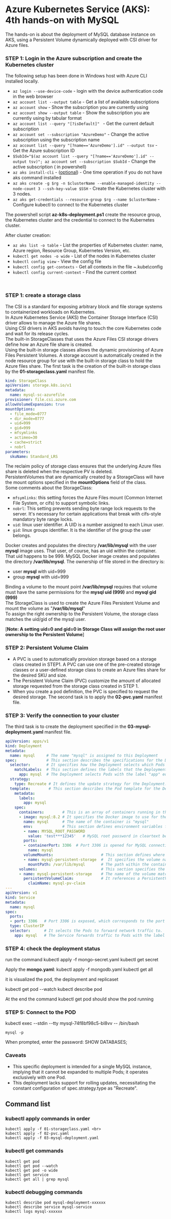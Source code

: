 
<properties
pageTitle= 'AKS: hands-on with MySQL'
description= "AKS: hands-on with MySQL"
services="AKS"
documentationCenter="https://github.com/fabferri/"
authors="fabferri"
editor="fabferri"/>

<tags
   ms.service="AKS"
   ms.devlang="AKS"
   ms.topic="article"
   ms.tgt_pltfrm="AKS"
   ms.workload="AKS"
   ms.date="11/12/2023"
   ms.author="fabferri" />

# Azure Kubernetes Service (AKS): 4th hands-on with MySQL
The hands-on is about the deployment of MySQL database instance on AKS, using a Persistent Volume dynamically deployed with CSI driver for Azure files. <br>

### <a name="login in azure subscription"></a> STEP 1: Login in the Azure subscription and create the Kubernetes cluster
The following setup has been done in Windows host with Azure CLI installed locally.

- `az login --use-device-code` - login with the device authentication code in the web browser
- `az account list --output table` - Get a list of available subscriptions <br>
- `az account show` - Show the subscription you are currently using <br>
- `az account show --output table` - Show the subscription you are currently using by tabular format <br>
- `az account list --query "[?isDefault]" ` - Get the current default subscription <br>
- `az account set --subscription "AzureDemo"` - Change the active subscription using the subscription name 
- `az account list --query "[?name=='AzureDemo'].id" --output tsv` - Get the Azure subscription ID
- `$SubId="$(az account list --query "[?name=='AzureDemo'].id" --output tsv)"; az account set --subscription $SubId`  - Change the active subscription ( in powershell)
- `az aks install-cli` - (<ins>optional</ins>) - One time operation if you do not have aks command installed 
- `az aks create -g $rg -n $clusterName --enable-managed-identity --node-count 3 --ssh-key-value $SSH` - Create the Kubernetes cluster with 3 nodes.
- `az aks get-credentials --resource-group $rg --name $clusterName` - Configure kubectl to connect to the Kubernetes cluster

The powershell script **az-k8s-deployment.ps1** create the resource group, the Kubernetes cluster and the credential to connect to the Kubernetes cluster. 

After cluster creation: 
- `az aks list -o table` - List the properties of Kubernetes cluster: name, Azure region, Resource Group, Kubernetes Version, etc.
- `kubectl get nodes -o wide` - List of the nodes in Kubernetes cluster 
- `kubectl config view` - View the config file 
- `kubectl config get-contexts` - Get all contexts in the file ~\.kube\config
- `kubectl config current-context` - Find the current context
<br>

### <a name="create a storage class"></a> STEP 1: create a storage class
The CSI is a standard for exposing arbitrary block and file storage systems to containerized workloads on Kubernetes. <br>
In Azure Kubernetes Service (AKS) the Container Storage Interface (CSI) driver allows to manage the Azure file shares. <br>
Using CSI drivers in AKS avoids having to touch the core Kubernetes code and wait for its release cycles. <br>
The built-in StorageClasses that uses the Azure Files CSI storage drivers define how an Azure file share is created. <br>
Using the built-in storage classes allows the dynamic provisioning of Azure Files Persistent Volumes. A storage account is automatically created in the node resource group for use with the built-in storage class to hold the Azure files share.
The first task is the creation of the built-in storage class by the **01-storageclass.yaml** manifest file.

```yaml
kind: StorageClass
apiVersion: storage.k8s.io/v1
metadata:
  name: mysql-sc-azurefile
provisioner: file.csi.azure.com
allowVolumeExpansion: true
mountOptions:
  - file_mode=0777
  - dir_mode=0777
  - uid=999
  - gid=999
  - mfsymlinks
  - actimeo=30
  - cache=strict
  - nobrl
parameters:
  skuName: Standard_LRS
```
The reclaim policy of storage class ensures that the underlying Azure files share is deleted when the respective PV is deleted. <br>
PersistentVolumes that are dynamically created by a StorageClass will have the mount options specified in the **mountOptions** field of the class. <br>
Some comments about the StorageClass:
- `mfsymlinks`: this setting forces the Azure Files mount (Common Internet File System, or cifs) to support symbolic links. <br>
- `nobrl`: This setting prevents sending byte range lock requests to the server. It's necessary for certain applications that break with cifs-style mandatory byte range locks. <br>
- `uid`: linux user identifier. A UID is a number assigned to each Linux user.
- `gid`: linux groups identifier. It is the identifier of the group the user belongs.


Docker creates and populates the directory **/var/lib/mysql** with the user **mysql** image uses. That user, of course, has an uid within the container. That uid happens to be 999.
MySQL Docker image creates and populates the directory **/var/lib/mysql**. The ownership of file stored in the directory is: 
- user **mysql** with uid=999
- group **mysql** with uid=999 

Binding a volume to the mount point **/var/lib/mysql** requires that volume must have the same permissions for the **mysql uid (999)** and **mysql gid (999)** <br>
The StorageClass is used to create the Azure Files Persistent Volume and mount the volume as "**/var/lib/mysql**" <br>
To assign the right ownership to the Persistent Volume, the storage class matches the uid/gid of the mysql user.

[**Note: A setting uid=0 and gid=0 in Storage Class will assign the root user ownership to the Persistent Volume**] <br>


### <a name="Persistent Volume Claim"></a> STEP 2: Persistent Volume Claim
- A PVC is used to automatically provision storage based on a storage class created in STEP1. A PVC can use one of the pre-created storage classes or a user-defined storage class to create an Azure files share for the desired SKU and size. 
- The Persistent Volume Claim (PVC) customize the amount of allocated storage requested from the storage class created in STEP 1.
- When you create a pod definition, the PVC is specified to request the desired storage.
The second task is to apply the **02-pvc.yaml** manifest file.


### <a name="connecto to the AKS cluster"></a> STEP 3: Verify the connection to your cluster 
The third task is to create the deployment specified in the **03-mysql-deployment.yaml** manifest file.
```yaml
apiVersion: apps/v1
kind: Deployment
metadata:
  name: mysql     # The name "mysql" is assigned to this Deployment
spec:             # This section describes the specifications for the Deployment.
  selector:       # It specifies how the Deployment selects which Pods to manage.
    matchLabels:  # This section defines the labels that the Deployment uses to select Pods to manage
      app: mysql  # The Deployment selects Pods with the label "app" equal to "mysql."
  strategy:
    type: Recreate # It defines the update strategy for the Deployment. “Recreate,” meaning the existing Pods are terminated and new ones are created during updates.
  template:        # This section describes the Pod template for the Deployment.
    metadata:
      labels:
        app: mysql
    spec:
      containers:        # This is an array of containers running in the Pod. In this case, there is one container.
      - image: mysql:8.2 # It specifies the Docker image to use for the container, which is the 8.2 version of MySQL.
        name: mysql      # The name of the container is "mysql"
        env:             # This section defines environment variables for the container.
        - name: MYSQL_ROOT_PASSWORD
          value: 'test***12345'   # MySQL root password in cleartext between ''
        ports:
        - containerPort: 3306  # Port 3306 is opened for MySQL connections.
          name: mysql
        volumeMounts:                     # This section defines where to mount volumes in the container.
        - name: mysql-persistent-storage  #  It specifies the volume name
          mountPath: /var/lib/mysql       # The path within the container where the volume will be mounted. This is typically the location where MySQL stores its data.
      volumes:                            # This section specifies the volumes to be used in the Pod.
      - name: mysql-persistent-storage    # The name of the volume matches the one specified in volumeMounts.
        persistentVolumeClaim:            # It references a PersistentVolumeClaim (PVC) named "mysql-pv-claim". The PVC provides storage resources for the Pod.
          claimName: mysql-pv-claim
---
apiVersion: v1
kind: Service
metadata:
  name: mysql
spec:
  ports:
  - port: 3306   # Port 3306 is exposed, which corresponds to the port that MySQL uses for database connections.
  type: ClusterIP
  selector:      # It selects the Pods to forward network traffic to.
    app: mysql   # The Service forwards traffic to Pods with the label "app" equal to "mysql". These are the Pods managed by the "mysql" Deployment.

```

### <a name="check the POD status"></a> STEP 4: check the deployment status

run the command
kubectl apply -f mongo-secret.yaml
kubectl get secret


Apply the **mongo.yaml**:
kubectl apply -f mongodb.yaml
kubectl get all

it is visualized the pod, the deployment and replicaset

kubectl get pod --watch
kubectl describe pod <podName>

At the end the command
kubectl get pod 
should show the pod running

### <a name="Connect to the container"></a> STEP 5: Connect to the POD

kubectl exec --stdin --tty mysql-74f8bf98c5-bl8vv -- /bin/bash

```console
mysql -p
```

When prompted, enter the password:
SHOW DATABASES;

### <a name="Caveats"></a>Caveats
- This specific deployment is intended for a single MySQL instance, implying that it cannot be expanded to multiple Pods; it operates exclusively with one Pod.
- This deployment lacks support for rolling updates, necessitating the constant configuration of spec.strategy.type as "Recreate".

## <a name="Caveats"></a> Command list

### kubectl apply commands in order
    kubectl apply -f 01-storageclass.yaml <br>
    kubectl apply -f 02-pvc.yaml
    kubectl apply -f 03-mysql-deployment.yaml

### kubectl get commands
    kubectl get pod
    kubectl get pod --watch
    kubectl get pod -o wide
    kubectl get service
    kubectl get all | grep mysql

### kubectl debugging commands
    kubectl describe pod mysql-deployment-xxxxxx
    kubectl describe service mysql-service
    kubectl logs mysql-xxxxxx